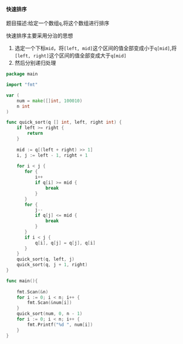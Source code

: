#### 快速排序

题目描述:给定一个数组`q`,将这个数组进行排序

快速排序主要采用分治的思想
1. 选定一个下标`mid`，将`[left, mid]`这个区间的值全部变成小于`q[mid]`,将`[left, right]`这个区间的值全部变成大于`q[mid]`
2. 然后分别递归处理


```go
package main

import "fmt"

var (
    num = make([]int, 100010)
    n int
)

func quick_sort(q [] int, left, right int) {
    if left >= right {
        return 
    }
    
    mid := q[(left + right) >> 1]
    i, j := left - 1, right + 1
    
    for i < j {
       for {
           i++
           if q[i] >= mid {
               break
           }
       }
       for {
           j--
           if q[j] <= mid {
               break
           }
       }
       if i < j {
           q[i], q[j] = q[j], q[i]
       }
    }
    quick_sort(q, left, j)
    quick_sort(q, j + 1, right)
}

func main(){
    
    fmt.Scan(&n)
    for i := 0; i < n; i++ {
        fmt.Scan(&num[i])
    }
    quick_sort(num, 0, n - 1)
    for i := 0; i < n; i++ {
        fmt.Printf("%d ", num[i])
    }
}
```
